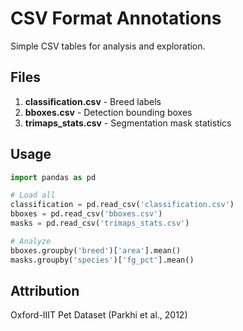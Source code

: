 # CSV Format Annotations

Simple CSV tables for analysis and exploration.

## Files

1. **classification.csv** - Breed labels
2. **bboxes.csv** - Detection bounding boxes
3. **trimaps_stats.csv** - Segmentation mask statistics

## Usage

```python
import pandas as pd

# Load all
classification = pd.read_csv('classification.csv')
bboxes = pd.read_csv('bboxes.csv')
masks = pd.read_csv('trimaps_stats.csv')

# Analyze
bboxes.groupby('breed')['area'].mean()
masks.groupby('species')['fg_pct'].mean()
```

## Attribution

Oxford-IIIT Pet Dataset (Parkhi et al., 2012)
